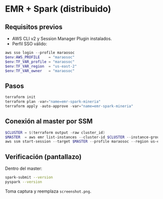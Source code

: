 # EMR + Spark (distribuido)

## Requisitos previos
- AWS CLI v2 y Session Manager Plugin instalados.
- Perfil SSO válido:
```powershell
aws sso login --profile maraosoc
$env:AWS_PROFILE    = "maraosoc"
$env:TF_VAR_profile = "maraosoc"
$env:TF_VAR_region  = "us-east-2"
$env:TF_VAR_owner   = "maraosoc"
```

## Pasos
```powershell
terraform init
terraform plan -var="name=emr-spark-mineria"
terraform apply -auto-approve -var="name=emr-spark-mineria"
```

## Conexión al **master** por SSM
```powershell
$CLUSTER = $(terraform output -raw cluster_id)
$MASTER  = aws emr list-instances --cluster-id $CLUSTER --instance-group-types MASTER --query "Instances[0].Ec2InstanceId" --output text --profile maraosoc --region us-east-2
aws ssm start-session --target $MASTER --profile maraosoc --region us-east-2
```

## Verificación (pantallazo)
Dentro del master:
```bash
spark-submit --version
pyspark --version
```
Toma captura y reemplaza `screenshot.png`.
